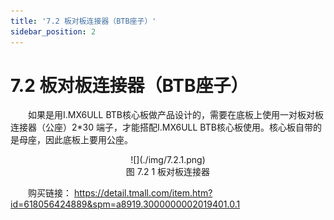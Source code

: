 ```yaml
---
title: '7.2 板对板连接器（BTB座子）'
sidebar_position: 2
---
```


# 7.2 板对板连接器（BTB座子）

&emsp;&emsp;如果是用I.MX6ULL BTB核心板做产品设计的，需要在底板上使用一对板对板连接器（公座）2*30 端子，才能搭配I.MX6ULL BTB核心板使用。核心板自带的是母座，因此底板上要用公座。

<center>
![](./img/7.2.1.png)<br />
图 7.2 1 板对板连接器
</center>

&emsp;&emsp;购买链接：
https://detail.tmall.com/item.htm?id=618056424889&spm=a8919.3000000002019401.0.1









